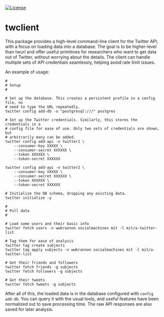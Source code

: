 <!--
[![Build Status](https://img.shields.io/travis/wwbrannon/foo.svg?style=flat)](https://travis-ci.org/wwbrannon/foo)
[![Coverage Status](https://codecov.io/gh/wwbrannon/foo/branch/master/graph/badge.svg)](https://codecov.io/github/wwbrannon/foo?branch=master)
-->
[![License](https://img.shields.io/:license-mit-blue.svg?style=flat)](https://mit-license.org/)

# twclient

This package provides a high-level command-line client for the Twitter API, with
a focus on loading data into a database. The goal is to be higher-level than
twurl and offer useful primitives for researchers who want to get data out of
Twitter, without worrying about the details. The client can handle multiple sets
of API credentials seamlessly, helping avoid rate limit issues.

An example of usage:
```
#
# Setup
#

# Set up the database. This creates a persistent profile in a config file, no
# need to type the URL repeatedly.
twitter config add-db -u "postgresql:///" postgres

# Set up the Twitter credentials. Similarly, this stores the credentials in a
# config file for ease of use. Only two sets of credentials are shown, but
# arbitrarily many can be added.
twitter config add-api -n twitter1 \
    --consumer-key XXXXX \
    --consumer-secret XXXXXX \
    --token XXXXXX \
    --token-secret XXXXXX

twitter config add-api -n twitter2 \
    --consumer-key XXXXX \
    --consumer-secret XXXXXX \
    --token XXXXXX \
    --token-secret XXXXXX

# Initialize the DB schema, dropping any existing data.
twitter initialize -y

#
# Pull data
#

# Load some users and their basic info
twitter fetch users -n wwbrannon socialmachines mit -l mit/a-twitter-list

# Tag them for ease of analysis
twitter tag create subjects
twitter tag apply subjects -n wwbrannon socialmachines mit -l mit/a-twitter-list

# Get their friends and followers
twitter fetch friends -g subjects
twitter fetch followers -g subjects

# Get their tweets
twitter fetch tweets -g subjects
```

After all of this, the loaded data is in the database configured with `config
add-db`. You can query it with the usual tools, and useful features have been
normalized out to save processing time. The raw API responses are also saved for
later analysis.

